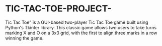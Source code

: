 # TIC-TAC-TOE-PROJECT-
Tic Tac Toe" is a GUI-based two-player Tic Tac Toe game built using Python's Tkinter library. This classic game allows two users to take turns marking X and O on a 3x3 grid, with the first to align three marks in a row winning the game.
